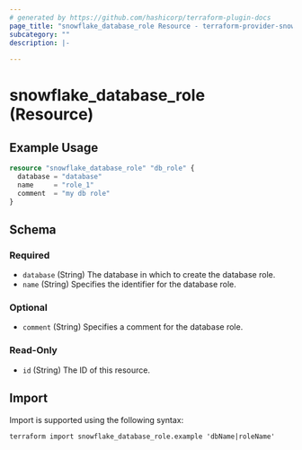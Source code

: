 ```yaml
---
# generated by https://github.com/hashicorp/terraform-plugin-docs
page_title: "snowflake_database_role Resource - terraform-provider-snowflake"
subcategory: ""
description: |-
  
---
```


# snowflake_database_role (Resource)



## Example Usage

```terraform
resource "snowflake_database_role" "db_role" {
  database = "database"
  name     = "role_1"
  comment  = "my db role"
}
```

<!-- schema generated by tfplugindocs -->
## Schema

### Required

- `database` (String) The database in which to create the database role.
- `name` (String) Specifies the identifier for the database role.

### Optional

- `comment` (String) Specifies a comment for the database role.

### Read-Only

- `id` (String) The ID of this resource.

## Import

Import is supported using the following syntax:

```shell
terraform import snowflake_database_role.example 'dbName|roleName'
```
